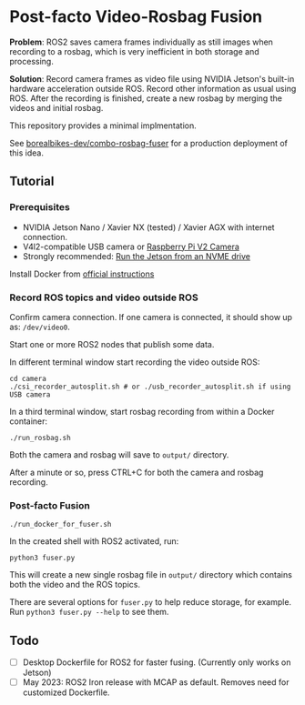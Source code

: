 # Post-facto Video-Rosbag Fusion

**Problem**: ROS2 saves camera frames individually as still images when recording to a rosbag, which is very inefficient in both storage and processing.

**Solution**: Record camera frames as video file using NVIDIA Jetson's built-in hardware acceleration outside ROS. Record other information as usual using ROS. After the recording is finished, create a new rosbag by merging the videos and initial rosbag.

This repository provides a minimal implmentation.

See [borealbikes-dev/combo-rosbag-fuser](https://github.com/borealbikes-dev/combo-rosbag-fuser) for a production deployment of this idea.

## Tutorial

### Prerequisites

+ NVIDIA Jetson Nano / Xavier NX (tested) / Xavier AGX with internet connection.
+ V4l2-compatible USB camera or [Raspberry Pi V2 Camera](https://www.raspberrypi.com/products/camera-module-v2/)
+ Strongly recommended: [Run the Jetson from an NVME drive](https://jetsonhacks.com/2020/05/29/jetson-xavier-nx-run-from-ssd/)

Install Docker from [official instructions](https://docs.docker.com/engine/install/ubuntu/)

### Record ROS topics and video outside ROS 

Confirm camera connection. If one camera is connected, it should show up as: `/dev/video0`.

Start one or more ROS2 nodes that publish some data. 

In different terminal window start recording the video outside ROS:

```
cd camera
./csi_recorder_autosplit.sh # or ./usb_recorder_autosplit.sh if using USB camera
```

In a third terminal window, start rosbag recording from within a Docker container:

```
./run_rosbag.sh
```

Both the camera and rosbag will save to `output/` directory.

After a minute or so, press CTRL+C for both the camera and rosbag recording.

### Post-facto Fusion

```
./run_docker_for_fuser.sh
```

In the created shell with ROS2 activated, run:

```
python3 fuser.py
```

This will create a new single rosbag file in `output/` directory which contains both the video and the ROS topics.

There are several options for `fuser.py` to help reduce storage, for example. Run `python3 fuser.py --help` to see them.

## Todo
- [ ] Desktop Dockerfile for ROS2 for faster fusing. (Currently only works on Jetson)
- [ ] May 2023: ROS2 Iron release with MCAP as default. Removes need for customized Dockerfile.
